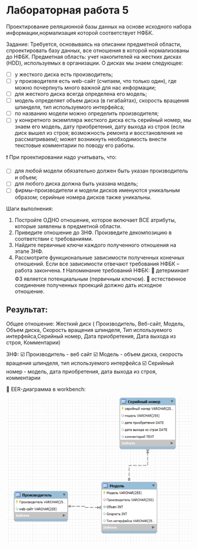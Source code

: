 # Лабораторная работа 5

Проектирование реляционной базы данных на основе исходного набора информации,нормализация которой соответствует НФБК.

Задание: Требуется, основываясь на описании предметной области, спроектировать базу данных, все отношения в которой нормализованы до НФБК.
Предметная область: учет накопителей на жестких дисках (HDD),
используемых в организации. О дисках мы знаем следующее:
- [ ] у жесткого диска есть производитель;
- [ ] у производителя есть web-сайт (считаем, что только один), где можно
почерпнуть много важной для нас информации;
- [ ] для жесткого диска всегда определена его модель;
- [ ] модель определяет объем диска (в гигабайтах), скорость вращения
шпинделя, тип используемого интерфейса;
- [ ] по названию модели можно определить производителя;
- [ ] у конкретного экземпляра жесткого диска есть серийный номер, мы знаем его модель, дату приобретения, дату выхода из строя (если диск вышел из строя; возможность ремонта и восстановления не рассматриваем); может возникнуть необходимость внести текстовые комментарии по поводу его работы.
      
:heavy_exclamation_mark: При проектировании надо учитывать, что:
- [ ] для любой модели обязательно должен быть указан производитель и
объем;
- [ ] для любого диска должна быть указана модель;
- [ ] фирмы-производители и модели дисков именуются уникальным
образом; серийные номера дисков также уникальны.

Шаги выполнения:
1. Постройте ОДНО отношение, которое включает ВСЕ атрибуты,
которые заявлены в предметной области.
2. Приведите отношение до 3НФ. Произведите декомпозицию в
соответствии с требованиями.
3. Найдите первичные ключи каждого полученного отношения на этапе
3НФ.
4. Рассмотрите функциональные зависимости полученных конечных
отношений. Если все зависимости отвечают требования НФБК –
работа закончена.
:heavy_exclamation_mark: Напоминание требований НФБК:
:small_blue_diamond: детерминант ФЗ является потенциальным (первичным ключом).
:small_blue_diamond: естественное соединение полученных проекций должно дать
исходное отношение. 

## Результат:
Общее отношение: 
Жесткий диск ( Производитель, Веб-сайт, Модель, Объем диска, Скорость вращения шпинделя, Тип используемого интерфейса,Серийный номер, Дата приобретения, Дата выхода из строя, Комментарии)

3НФ:
:ballot_box_with_check: Производитель - веб сайт
:ballot_box_with_check: Модель - объем диска, скорость вращения шпинделя, тип используемого интерфейса 
:ballot_box_with_check: Серийный номер - модель, дата приобретения, дата выхода из строя, комментарии

:small_orange_diamond: EER-диаграмма в workbench:

![диаграмма](https://github.com/BlohinaValeria/database/blob/main/fifth%20topic/LAB/LR%205.png)


